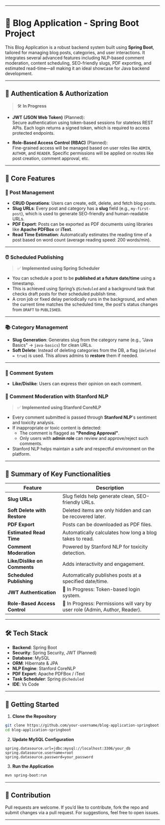 

---

# 🚀 Blog Application - Spring Boot Project

This Blog Application is a robust backend system built using **Spring Boot**, tailored for managing blog posts, categories, and user interactions. It integrates several advanced features including NLP-based comment moderation, content scheduling, SEO-friendly slugs, PDF exporting, and estimated read-time—all making it an ideal showcase for Java backend development.

---

## 🔐 Authentication & Authorization

> 🛠 **In Progress**

- **JWT (JSON Web Token)** (Planned):  
  Secure authentication using token-based sessions for stateless REST APIs. Each login returns a signed token, which is required to access protected endpoints.

- **Role-Based Access Control (RBAC)** (Planned):  
  Fine-grained access will be managed based on user roles like `ADMIN`, `AUTHOR`, and `READER`. Specific permissions will be applied on routes like post creation, comment approval, etc.

---

## 🚦 Core Features

### 📝 Post Management
- **CRUD Operations**: Users can create, edit, delete, and fetch blog posts.
- **Slug URLs**: Every post and category has a **slug** field (e.g., `my-first-post`), which is used to generate SEO-friendly and human-readable URLs.
- **PDF Export**: Posts can be exported as PDF documents using libraries like **Apache PDFBox** or **iText**.
- **Read Time Estimation**: Automatically estimates the reading time of a post based on word count (average reading speed: 200 words/min).

---

### ⏰ Scheduled Publishing

> ✅ **Implemented using Spring Scheduler**

- You can schedule a post to be **published at a future date/time** using a timestamp.
- This is achieved using Spring’s `@Scheduled` and a background task that checks draft posts for their scheduled publish time.
- A cron job or fixed delay periodically runs in the background, and when the current time matches the scheduled time, the post's status changes from `DRAFT` to `PUBLISHED`.

---

### 📚 Category Management

- **Slug Generation**: Generates slug from the category name (e.g., "Java Basics" → `java-basics`) for clean URLs.
- **Soft Delete**: Instead of deleting categories from the DB, a flag (`deleted = true`) is used. This allows admins to **restore** them if needed.

---

### 💬 Comment System

- **Like/Dislike**: Users can express their opinion on each comment.
  
### 🧠 Comment Moderation with Stanford NLP

> ✅ **Implemented using Stanford CoreNLP**

- Every comment submitted is passed through **Stanford NLP**'s sentiment and toxicity analysis.
- If inappropriate or toxic content is detected:
  - The comment is flagged as **"Pending Approval"**.
  - Only users with **admin role** can review and approve/reject such comments.
- Stanford NLP helps maintain a safe and respectful environment on the platform.

---

## 📌 Summary of Key Functionalities

| Feature                        | Description                                                                 |
|-------------------------------|-----------------------------------------------------------------------------|
| **Slug URLs**                 | Slug fields help generate clean, SEO-friendly URLs.                         |
| **Soft Delete with Restore**  | Deleted items are only hidden and can be recovered later.                   |
| **PDF Export**                 | Posts can be downloaded as PDF files.                                       |
| **Estimated Read Time**        | Automatically calculates how long a blog takes to read.                     |
| **Comment Moderation**         | Powered by Stanford NLP for toxicity detection.                             |
| **Like/Dislike on Comments**   | Adds interactivity and engagement.                                          |
| **Scheduled Publishing**       | Automatically publishes posts at a specified date/time.                     |
| **JWT Authentication**         | 🔧 In Progress: Token-based login system.                                   |
| **Role-Based Access Control**  | 🔧 In Progress: Permissions will vary by user role (Admin, Author, Reader). |

---

## 🛠️ Tech Stack

- **Backend**: Spring Boot  
- **Security**: Spring Security, JWT (Planned)  
- **Database**: MySQL  
- **ORM**: Hibernate & JPA  
- **NLP Engine**: Stanford CoreNLP  
- **PDF Export**: Apache PDFBox / iText  
- **Task Scheduler**: Spring `@Scheduled`  
- **IDE**: Vs Code

---

## 🚀 Getting Started

1. **Clone the Repository**  
```bash
git clone https://github.com/your-username/blog-application-springboot.git
cd blog-application-springboot
```

2. **Update MySQL Configuration**
```properties
spring.datasource.url=jdbc:mysql://localhost:3306/your_db
spring.datasource.username=root
spring.datasource.password=your_password
```

3. **Run the Application**
```bash
mvn spring-boot:run
```

---

## 🙌 Contribution

Pull requests are welcome. If you’d like to contribute, fork the repo and submit changes via a pull request. For suggestions, feel free to open issues.

---

